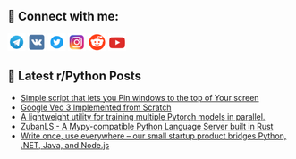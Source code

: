 ## 🔎 Connect with me:
[<img src="https://github.com/bullbesh/bullbesh/blob/main/images/Telegram.png" width="32" height="32" />](https://t.me/bullbesh)
[<img src="https://github.com/bullbesh/bullbesh/blob/main/images/VK.png" width="32" height="32" />](https://vk.com/bullbesh)
[<img src="https://github.com/bullbesh/bullbesh/blob/main/images/Twitter.png" width="32" height="32" />](https://twitter.com/bullbesh1)
[<img src="https://github.com/bullbesh/bullbesh/blob/main/images/Instagram.png" width="32" height="32" />](https://www.instagram.com/bullbesh)
[<img src="https://github.com/bullbesh/bullbesh/blob/main/images/Reddit.png" width="32" height="32" />](https://www.reddit.com/user/bullbesh)
[<img src="https://github.com/bullbesh/bullbesh/blob/main/images/YouTube.png" width="32" height="32" />](https://www.youtube.com/channel/UCtfjRs6uzgq5mfm8S06WTcg)

## 📕 Latest r/Python Posts
<!-- BLOG-POST-LIST:START -->
- [Simple script that lets you Pin windows to the top of Your screen](https://www.reddit.com/r/Python/comments/1lcs9ul/simple_script_that_lets_you_pin_windows_to_the/)
- [Google Veo 3 Implemented from Scratch](https://www.reddit.com/r/Python/comments/1lcs8g1/google_veo_3_implemented_from_scratch/)
- [A lightweight utility for training multiple Pytorch models in parallel.](https://www.reddit.com/r/Python/comments/1lcrpu5/a_lightweight_utility_for_training_multiple/)
- [ZubanLS - A Mypy-compatible Python Language Server built in Rust](https://www.reddit.com/r/Python/comments/1lcqgrz/zubanls_a_mypycompatible_python_language_server/)
- [Write once, use everywhere – our small startup product bridges Python, .NET, Java, and Node.js](https://www.reddit.com/r/Python/comments/1lcp1m7/write_once_use_everywhere_our_small_startup/)
<!-- BLOG-POST-LIST:END -->
